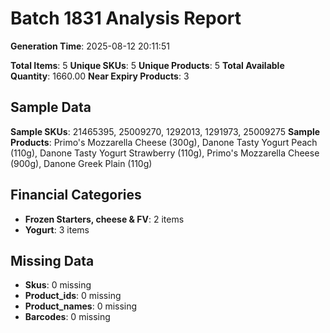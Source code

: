 # Batch 1831 Analysis Report

**Generation Time**: 2025-08-12 20:11:51

**Total Items**: 5
**Unique SKUs**: 5
**Unique Products**: 5
**Total Available Quantity**: 1660.00
**Near Expiry Products**: 3

## Sample Data
**Sample SKUs**: 21465395, 25009270, 1292013, 1291973, 25009275
**Sample Products**: Primo's Mozzarella Cheese (300g), Danone Tasty Yogurt Peach (110g), Danone Tasty Yogurt Strawberry (110g), Primo's Mozzarella Cheese (900g), Danone Greek Plain (110g)

## Financial Categories
- **Frozen Starters, cheese & FV**: 2 items
- **Yogurt**: 3 items

## Missing Data
- **Skus**: 0 missing
- **Product_ids**: 0 missing
- **Product_names**: 0 missing
- **Barcodes**: 0 missing
